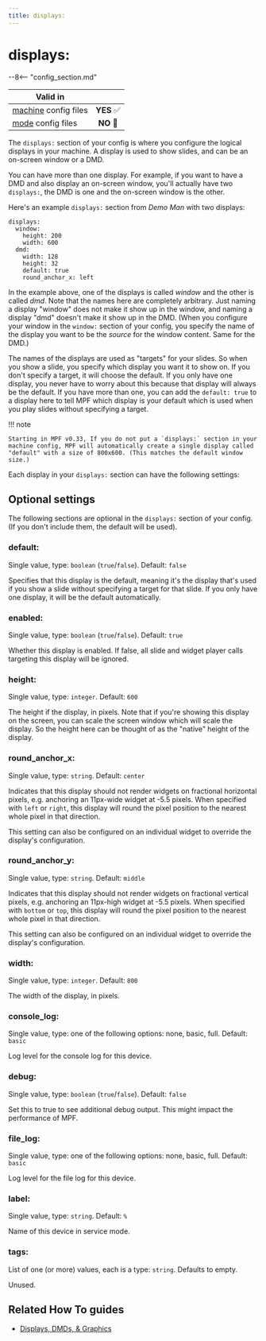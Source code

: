 ```yaml
---
title: displays:
---
```


# displays:


--8<-- "config_section.md"

| Valid in | |
|-----|:----:|
|[machine](instructions/machine_config.md) config files |**YES** :white_check_mark:|
|[mode](instructions/mode_config.md) config files|**NO** :no_entry_sign:|

The `displays:` section of your config is where you configure the
logical displays in your machine. A display is used to show slides, and
can be an on-screen window or a DMD.

You can have more than one display. For example, if you want to have a
DMD and also display an on-screen window, you'll actually have two
`displays:`, the DMD is one and the on-screen window is the other.

Here's an example `displays:` section from *Demo Man* with two
displays:

``` mpf-config
displays:
  window:
    height: 200
    width: 600
  dmd:
    width: 128
    height: 32
    default: true
    round_anchor_x: left
```

In the example above, one of the displays is called *window* and the
other is called *dmd*. Note that the names here are completely
arbitrary. Just naming a display "window" does not make it show up in
the window, and naming a display "dmd" doesn't make it show up in the
DMD. (When you configure your window in the `window:` section of your
config, you specify the name of the display you want to be the *source*
for the window content. Same for the DMD.)

The names of the displays are used as "targets" for your slides. So
when you show a slide, you specify which display you want it to show on.
If you don't specify a target, it will choose the default. If you only
have one display, you never have to worry about this because that
display will always be the default. If you have more than one, you can
add the `default: true` to a display here to tell MPF which display is
your default which is used when you play slides without specifying a
target.

!!! note

    Starting in MPF v0.33, If you do not put a `displays:` section in your
    machine config, MPF will automatically create a single display called
    "default" with a size of 800x600. (This matches the default window
    size.)

Each display in your `displays:` section can have the following
settings:

## Optional settings

The following sections are optional in the `displays:` section of your
config. (If you don't include them, the default will be used).

### default:

Single value, type: `boolean` (`true`/`false`). Default: `false`

Specifies that this display is the default, meaning it's the display
that's used if you show a slide without specifying a target for that
slide. If you only have one display, it will be the default
automatically.

### enabled:

Single value, type: `boolean` (`true`/`false`). Default: `true`

Whether this display is enabled. If false, all slide and widget player
calls targeting this display will be ignored.

### height:

Single value, type: `integer`. Default: `600`

The height if the display, in pixels. Note that if you're showing this
display on the screen, you can scale the screen window which will scale
the display. So the height here can be thought of as the "native"
height of the display.

### round_anchor_x:

Single value, type: `string`. Default: `center`

Indicates that this display should not render widgets on fractional
horizontal pixels, e.g. anchoring an 11px-wide widget at -5.5 pixels.
When specified with `left` or `right`, this display will round the pixel
position to the nearest whole pixel in that direction.

This setting can also be configured on an individual widget to override
the display's configuration.

### round_anchor_y:

Single value, type: `string`. Default: `middle`

Indicates that this display should not render widgets on fractional
vertical pixels, e.g. anchoring an 11px-high widget at -5.5 pixels. When
specified with `bottom` or `top`, this display will round the pixel
position to the nearest whole pixel in that direction.

This setting can also be configured on an individual widget to override
the display's configuration.

### width:

Single value, type: `integer`. Default: `800`

The width of the display, in pixels.

### console_log:

Single value, type: one of the following options: none, basic, full.
Default: `basic`

Log level for the console log for this device.

### debug:

Single value, type: `boolean` (`true`/`false`). Default: `false`

Set this to true to see additional debug output. This might impact the
performance of MPF.

### file_log:

Single value, type: one of the following options: none, basic, full.
Default: `basic`

Log level for the file log for this device.

### label:

Single value, type: `string`. Default: `%`

Name of this device in service mode.

### tags:

List of one (or more) values, each is a type: `string`. Defaults to
empty.

Unused.

## Related How To guides

* [Displays, DMDs, & Graphics](../mc/displays/index.md)
